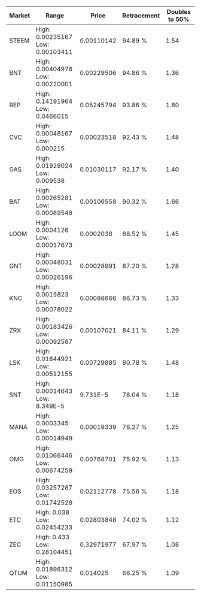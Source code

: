 | Market | Range | Price| Retracement | Doubles to 50% |
| --- | --- | --- | --- | --- |
| STEEM | High: 0.00235167<br />Low: 0.00103411 | 0.00110142 | 94.89 % | 1.54 |
| BNT | High: 0.00404978<br />Low: 0.00220001 | 0.00229506 | 94.86 % | 1.36 |
| REP | High: 0.14191964<br />Low: 0.0466015 | 0.05245794 | 93.86 % | 1.80 |
| CVC | High: 0.00048167<br />Low: 0.000215 | 0.00023518 | 92.43 % | 1.48 |
| GAS | High: 0.01929024<br />Low: 0.009538 | 0.01030117 | 92.17 % | 1.40 |
| BAT | High: 0.00265281<br />Low: 0.00089548 | 0.00106558 | 90.32 % | 1.66 |
| LOOM | High: 0.0004126<br />Low: 0.00017673 | 0.0002038 | 88.52 % | 1.45 |
| GNT | High: 0.00048031<br />Low: 0.00026196 | 0.00028991 | 87.20 % | 1.28 |
| KNC | High: 0.0015823<br />Low: 0.00078022 | 0.00088666 | 86.73 % | 1.33 |
| ZRX | High: 0.00183426<br />Low: 0.00092587 | 0.00107021 | 84.11 % | 1.29 |
| LSK | High: 0.01644921<br />Low: 0.00512155 | 0.00729885 | 80.78 % | 1.48 |
| SNT | High: 0.00014643<br />Low: 8.349E-5 | 9.731E-5 | 78.04 % | 1.18 |
| MANA | High: 0.0003345<br />Low: 0.00014949 | 0.00019339 | 76.27 % | 1.25 |
| OMG | High: 0.01066446<br />Low: 0.00674259 | 0.00768701 | 75.92 % | 1.13 |
| EOS | High: 0.03257287<br />Low: 0.01742528 | 0.02112778 | 75.56 % | 1.18 |
| ETC | High: 0.038<br />Low: 0.02454233 | 0.02803848 | 74.02 % | 1.12 |
| ZEC | High: 0.433<br />Low: 0.28104451 | 0.32971977 | 67.97 % | 1.08 |
| QTUM | High: 0.01896312<br />Low: 0.01150985 | 0.014025 | 66.25 % | 1.09 |
